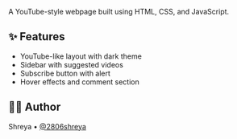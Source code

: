 

A YouTube-style webpage built using HTML, CSS, and JavaScript.
## ✨ Features

- YouTube-like layout with dark theme
- Sidebar with suggested videos
- Subscribe button with alert
- Hover effects and comment section

## 👩‍💻 Author

Shreya • [@2806shreya](https://github.com/2806shreya)
